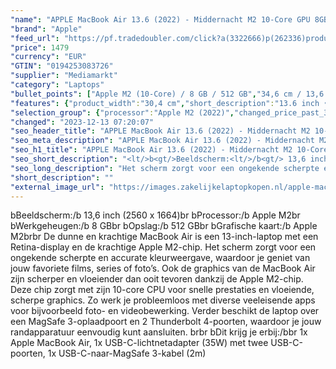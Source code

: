 ```yaml
---
"name": "APPLE MacBook Air 13.6 (2022) - Middernacht M2 10-Core GPU 8GB 512GB"
"brand": "Apple"
"feed_url": "https://pf.tradedoubler.com/click?a(3322666)p(262336)product(50617-1729686)ttid(3)url(https%3A%2F%2Fwww.mediamarkt.nl%2Fnl%2Fproduct%2F_apple-macbook-air-13-6-2022-middernacht-m2-10-core-gpu-8gb-512gb-1729686.html%3Futm_source%3Dtradedoubler%26utm_medium%3Daff-comparison%26utm_term%3D1729686)"
"price": 1479
"currency": "EUR"
"GTIN": "0194253083726"
"supplier": "Mediamarkt"
"category": "Laptops"
"bullet_points": ["Apple M2 (10-Core) / 8 GB / 512 GB","34,6 cm / 13,6 inch","34,6 cm / 13,6 inch","SSD , 512 GB","1x MagSafe 3-oplaadpoort, 2x Thunderbolt 4-aansluitingen, 1x hoofdtelefoon-/microfooncombo (3.5mm)","Lithium polymer","30.4 cm x 1.13 cm x 21.5 cm / 1.3 kg"]
"features": {"product_width":"30,4 cm","short_description":"13.6 inch • Apple M2 • 8 GB • 512 GB SSD • Apple M2 (10-Core)","color":"Blauw","memory_size":"8 GB","additional_update_information":"Voor zover op de afbeeldingen apps worden getoond, geldt dat MediaMarkt niet kan garanderen dat de apps tijdens de volledige levensduur van het product goed zullen blijven functioneren. Dit hangt af van het beleid van de fabrikant.","bluetooth":"Ja","processor":"Apple M2","resolution":"2560 x 1664","card_reader":"Nee","depth":"21,5 cm","panel_type":"IPS (In-Plane Switching)","touchscreen":"Nee","number_of_processor_cores":"8","connections":"1x MagSafe 3-oplaadpoort, 2x Thunderbolt 4-aansluitingen, 1x hoofdtelefoon-/microfooncombo (3.5mm)","hard_disk_1":"SSD , 512 GB","configuration":"Apple M2 (10-Core) / 8 GB / 512 GB","ram_configuration":"1x 8 GB","processor_model":"M-Series","integrated_mike":"Ja","speakers":"Ja","convertibility":"Vast scherm","screen_diagonal_inches":"13,6 inch","screen_diagonal_cm":"34,6 cm","model_year":"2022","shipping_costs":"0.00","update_policy":"Geen","product_manufacturer":"APPLE","wlan_standards":"WiFi 6 (802.11AX)","delivery_time":"1","bluetooth_version":"5.0","product_depth":"21,5 cm","battery_life":"18 uur","battery_type":"Lithium polymer","product_type":"Laptop","brightness":"500 cd/m²","capacity_of_1_hard_disk":"512 GB","type_of_1_hard_disk":"SSD","front_camera":"Ja","processor_brand":"Apple","product_height":"1,13 cm","integrated_webcam":"Ja","total_storage_space_in_gb":"512 GB","wlan":"Ja","height":"1,13 cm","ram_type":"DDR4","previous_price":"","warranty_note":"Geen aanvullende garantie-informatie","screen_diagonal_cm_inch":"34,6 cm / 13,6 inch","weight":"1,3 kg","manufacturer_part_number":"MLY43N/A","product_introduction_date":"2022-07-15","special_features":"Nee","manufacturer_supported_software_updates":"Ja","scope_of_delivery":"1x Apple MacBook Air, 1x USB-C-lichtnetadapter (35W) met twee USB-C-poorten, 1x USB-C-naar-MagSafe 3-kabel (2m)","dimensions_weight":"30.4 cm x 1.13 cm x 21.5 cm / 1.3 kg","total_storage_space":"512 GB","operating_system":"MacOS"}
"selection_group": {"processor":"Apple M2 (2022)","changed_price_past_3_days":false,"product_family":"MacBook Air"}
"changed": "2023-12-13 07:20:07"
"seo_header_title": "APPLE MacBook Air 13.6 (2022) - Middernacht M2 10-Core GPU 8GB 512GB"
"seo_meta_description": "APPLE MacBook Air 13.6 (2022) - Middernacht M2 10-Core GPU 8GB 512GB"
"seo_h1_title": "APPLE MacBook Air 13.6 (2022) - Middernacht M2 10-Core GPU 8GB 512GB"
"seo_short_description": "<lt/>b<gt/>Beeldscherm:<lt/>/b<gt/> 13,6 inch (2560 x 1664)<lt/>br<gt/> <lt/>b<gt/>Processor:<lt/>/b<gt/> Apple M2<lt/>br<gt/> <lt/>b<gt/>Werkgeheugen:<lt/>/b<gt/> 8 GB<lt/>br<gt/> <lt/>b<gt/>Opslag:<lt/>/b<gt/> 512 GB<lt/>br<gt/> <lt/>b<gt/>Grafische kaart:<lt/>/b<gt/> Apple M2<lt/>br<gt/><lt/>br<gt/> De dunne en krachtige MacBook Air is een 13-inch-laptop met een Retina-display en de krachtige Apple M2-chip."
"seo_long_description": "Het scherm zorgt voor een ongekende scherpte en accurate kleurweergave, waardoor je geniet van jouw favoriete films, series of foto’s. Ook de graphics van de MacBook Air zijn scherper en vloeiender dan ooit tevoren dankzij de Apple M2-chip. Deze chip zorgt met zijn 10-core CPU voor snelle prestaties en vloeiende, scherpe graphics. Zo werk je probleemloos met diverse veeleisende apps voor bijvoorbeeld foto- en videobewerking. Verder beschikt de laptop over een MagSafe 3-oplaadpoort en 2 Thunderbolt 4-poorten, waardoor je jouw randapparatuur eenvoudig kunt aansluiten. <lt/>br<gt/><lt/>br<gt/> <lt/>b<gt/>Dit krijg je erbij:<lt/>/b<gt/><lt/>br<gt/> 1x Apple MacBook Air, 1x USB-C-lichtnetadapter (35W) met twee USB-C-poorten, 1x USB-C-naar-MagSafe 3-kabel (2m)"
"short_description": ""
"external_image_url": "https://images.zakelijkelaptopkopen.nl/apple-macbook-air-13-6-2022-middernacht-m2-10-core-gpu-8gb-512gb-1729686.webp"
---
```


<lt/>b<gt/>Beeldscherm:<lt/>/b<gt/> 13,6 inch (2560 x 1664)<lt/>br<gt/> <lt/>b<gt/>Processor:<lt/>/b<gt/> Apple M2<lt/>br<gt/> <lt/>b<gt/>Werkgeheugen:<lt/>/b<gt/> 8 GB<lt/>br<gt/> <lt/>b<gt/>Opslag:<lt/>/b<gt/> 512 GB<lt/>br<gt/> <lt/>b<gt/>Grafische kaart:<lt/>/b<gt/> Apple M2<lt/>br<gt/><lt/>br<gt/> De dunne en krachtige MacBook Air is een 13-inch-laptop met een Retina-display en de krachtige Apple M2-chip. Het scherm zorgt voor een ongekende scherpte en accurate kleurweergave, waardoor je geniet van jouw favoriete films, series of foto’s. Ook de graphics van de MacBook Air zijn scherper en vloeiender dan ooit tevoren dankzij de Apple M2-chip. Deze chip zorgt met zijn 10-core CPU voor snelle prestaties en vloeiende, scherpe graphics. Zo werk je probleemloos met diverse veeleisende apps voor bijvoorbeeld foto- en videobewerking. Verder beschikt de laptop over een MagSafe 3-oplaadpoort en 2 Thunderbolt 4-poorten, waardoor je jouw randapparatuur eenvoudig kunt aansluiten. <lt/>br<gt/><lt/>br<gt/> <lt/>b<gt/>Dit krijg je erbij:<lt/>/b<gt/><lt/>br<gt/> 1x Apple MacBook Air, 1x USB-C-lichtnetadapter (35W) met twee USB-C-poorten, 1x USB-C-naar-MagSafe 3-kabel (2m)